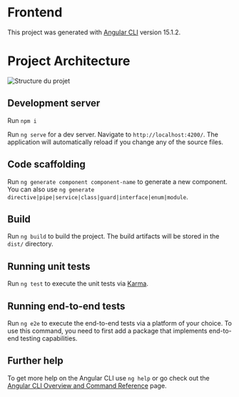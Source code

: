 # Frontend

This project was generated with [Angular CLI](https://github.com/angular/angular-cli) version 15.1.2.

# Project Architecture

![Structure du projet](https://github.com/Mazene-ZERGUINE/4AL2_clean-code/assets/80518856/9799d370-4c0c-4408-8ef0-6a74738a302f)


## Development server

Run `npm i`

Run `ng serve` for a dev server. Navigate to `http://localhost:4200/`. The application will automatically reload if you change any of the source files.

## Code scaffolding

Run `ng generate component component-name` to generate a new component. You can also use `ng generate directive|pipe|service|class|guard|interface|enum|module`.

## Build

Run `ng build` to build the project. The build artifacts will be stored in the `dist/` directory.

## Running unit tests

Run `ng test` to execute the unit tests via [Karma](https://karma-runner.github.io).

## Running end-to-end tests

Run `ng e2e` to execute the end-to-end tests via a platform of your choice. To use this command, you need to first add a package that implements end-to-end testing capabilities.

## Further help

To get more help on the Angular CLI use `ng help` or go check out the [Angular CLI Overview and Command Reference](https://angular.io/cli) page.
````
